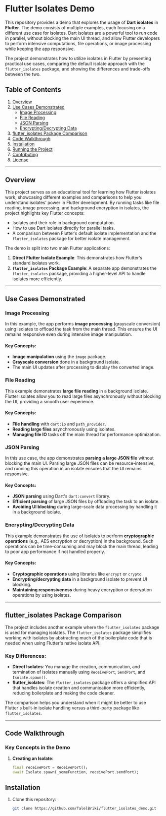 # Flutter Isolates Demo

This repository provides a demo that explores the usage of **Dart isolates** in **Flutter**. The demo consists of multiple examples, each focusing on a different use case for isolates. Dart isolates are a powerful tool to run code in parallel, without blocking the main UI thread, and allow Flutter developers to perform intensive computations, file operations, or image processing while keeping the app responsive.

The project demonstrates how to utilize isolates in Flutter by presenting practical use cases, comparing the default isolate approach with the `flutter_isolates` package, and showing the differences and trade-offs between the two. 



## Table of Contents

1. [Overview](#overview)
2. [Use Cases Demonstrated](#use-cases-demonstrated)
   - [Image Processing](#image-processing)
   - [File Reading](#file-reading)
   - [JSON Parsing](#json-parsing)
   - [Encrypting/Decrypting Data](#encryptingdecrypting-data)
3. [flutter_isolates Package Comparison](#flutter_isolates-package-comparison)
4. [Code Walkthrough](#code-walkthrough)
5. [Installation](#installation)
6. [Running the Project](#running-the-project)
7. [Contributing](#contributing)
8. [License](#license)

---

## Overview

This project serves as an educational tool for learning how Flutter isolates work, showcasing different examples and comparisons to help you understand isolates’ power in Flutter development. By running tasks like file reading, image processing, and background encryption in isolates, the project highlights key Flutter concepts:

- Isolates and their role in background computation.
- How to use Dart isolates directly for parallel tasks.
- A comparison between Flutter’s default isolate implementation and the `flutter_isolates` package for better isolate management.

The demo is split into two main Flutter applications:

1. **Direct Flutter Isolate Example**: This demonstrates how Flutter's standard isolates work.
2. **`flutter_isolates` Package Example**: A separate app demonstrates the `flutter_isolates` package, providing a higher-level API to handle isolates more efficiently.

---

## Use Cases Demonstrated

### Image Processing

In this example, the app performs **image processing** (grayscale conversion) using isolates to offload the task from the main thread. This ensures the UI remains responsive even during intensive image manipulation.

#### Key Concepts:
- **Image manipulation** using the `image` package.
- **Grayscale conversion** done in a background isolate.
- The main UI updates after processing to display the converted image.

### File Reading

This example demonstrates **large file reading** in a background isolate. Flutter isolates allow you to read large files asynchronously without blocking the UI, providing a smooth user experience.

#### Key Concepts:
- **File handling** with `dart:io` and `path_provider`.
- **Reading large files** asynchronously using isolates.
- **Managing file IO** tasks off the main thread for performance optimization.

### JSON Parsing

In this use case, the app demonstrates **parsing a large JSON file** without blocking the main UI. Parsing large JSON files can be resource-intensive, and running this operation in an isolate ensures that the UI remains responsive.

#### Key Concepts:
- **JSON parsing** using Dart's `dart:convert` library.
- **Efficient parsing** of large JSON files by offloading the task to an isolate.
- **Avoiding UI blocking** during large-scale data processing by handling it in a background isolate.

### Encrypting/Decrypting Data

This example demonstrates the use of isolates to perform **cryptographic operations** (e.g., AES encryption or decryption) in the background. Such operations can be time-consuming and may block the main thread, leading to poor app performance if not handled properly.

#### Key Concepts:
- **Cryptographic operations** using libraries like `encrypt` or `crypto`.
- **Encrypting/decrypting data** in a background isolate to prevent UI blocking.
- **Maintaining responsiveness** during heavy encryption or decryption operations by using isolates.

---

## flutter_isolates Package Comparison

The project includes another example where the `flutter_isolates` package is used for managing isolates. The `flutter_isolates` package simplifies working with isolates by abstracting much of the boilerplate code that is needed when using Flutter's native isolate API.

### Key Differences:
- **Direct Isolates**: You manage the creation, communication, and termination of isolates manually using `ReceivePort`, `SendPort`, and `Isolate.spawn()`.
- **flutter_isolates**: The `flutter_isolates` package offers a simplified API that handles isolate creation and communication more efficiently, reducing boilerplate and making the code cleaner.

The comparison helps you understand when it might be better to use Flutter's built-in isolate handling versus a third-party package like `flutter_isolates`.

---

## Code Walkthrough

### Key Concepts in the Demo

1. **Creating an Isolate**:
   ```dart
   final receivePort = ReceivePort();
   await Isolate.spawn(_someFunction, receivePort.sendPort);


## Installation

1. Clone this repository:
   ```bash
   git clone https://github.com/TalelBriki/flutter_isolates_demo.git
